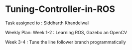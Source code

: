 # Tuning-Controller-in-ROS
Task assigned to : Siddharth Khandelwal

Weekly Plan:
Week 1-2 : Learning ROS, Gazebo an OpenCV  

Week 3-4 : Tune the line follower branch programmatically
